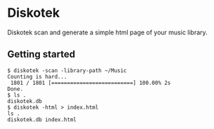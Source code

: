 # Diskotek

Diskotek scan and generate a simple html page of your music library.

## Getting started

```shell
$ diskotek -scan -library-path ~/Music
Counting is hard...
 1801 / 1801 [==========================] 100.00% 2s
Done.
$ ls .
diskotek.db
$ diskotek -html > index.html
ls .
diskotek.db index.html
```
